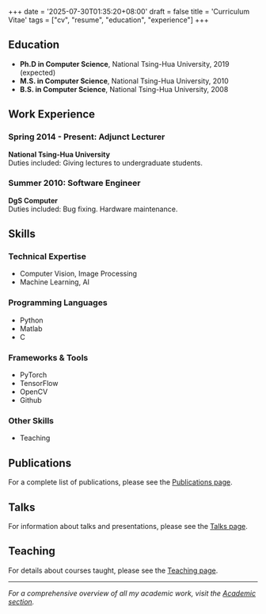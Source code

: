 +++
date = '2025-07-30T01:35:20+08:00'
draft = false
title = 'Curriculum Vitae'
tags = ["cv", "resume", "education", "experience"]
+++

## Education

* **Ph.D in Computer Science**, National Tsing-Hua University, 2019 (expected)
* **M.S. in Computer Science**, National Tsing-Hua University, 2010
* **B.S. in Computer Science**, National Tsing-Hua University, 2008

## Work Experience

### Spring 2014 - Present: Adjunct Lecturer
**National Tsing-Hua University**  
Duties included: Giving lectures to undergraduate students.

### Summer 2010: Software Engineer
**DgS Computer**  
Duties included: Bug fixing. Hardware maintenance.

## Skills

### Technical Expertise
* Computer Vision, Image Processing
* Machine Learning, AI

### Programming Languages
* Python
* Matlab
* C

### Frameworks & Tools
* PyTorch
* TensorFlow
* OpenCV
* Github

### Other Skills
* Teaching

## Publications

For a complete list of publications, please see the [Publications page](/academic/publications/).

## Talks

For information about talks and presentations, please see the [Talks page](/academic/talks/).

## Teaching

For details about courses taught, please see the [Teaching page](/academic/teaching/).

---

*For a comprehensive overview of all my academic work, visit the [Academic section](/academic/).*
